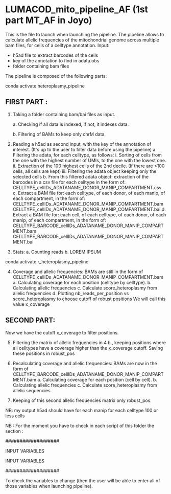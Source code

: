 # LUMACOD_mito_pipeline_AF (1st part MT_AF in Joyo)

This is the file to launch when launching the pipeline.
The pipeline allows to calculate allelic frequencies of the mitochondrial genome
across multiple bam files, for cells of a celltype annotation.
Input: 
  - h5ad file to extract barcodes of the cells
  - key of the annotation to find in adata.obs
  - folder containing bam files

The pipeline is composed of the following parts:

conda activate heteroplasmy_pipeline
## FIRST PART : 

1. Taking a folder containing bam/bai files as input.
   
   a. Checking if all data is indexed, if not, it indexes data.
   
   b. Filtering of BAMs to keep only chrM data.

3. Reading a h5ad as second input, with the key of the annotation of interest. 
   (It's up to the user to filter data before using the pipeline)
   a. Filtering the adata, for each celltype, as follows:
      i. Sorting of cells from the one with the highest number of UMIs, to the one with the lowest one.
      ii. Extraction of the 100 highest cells of the 2nd decile.
          (If there are <100 cells, all cells are kept)
      iii. Filtering the adata object keeping only the selected cells
   b. From this filtered adata object: extraction of the barcodes in a csv file for each celltype in the form of: 
      CELLTYPE_cellIDs_ADATANAME_DONOR_MANIP_COMPARTMENT.csv
   c. Extract a BAM file for: 
      each celltype, of each donor, of each manip, of each compartment, in the form of:
      CELLTYPE_cellIDs_ADATANAME_DONOR_MANIP_COMPARTMENT.bam
      CELLTYPE_cellIDs_ADATANAME_DONOR_MANIP_COMPARTMENT.bai
   d. Extract a BAM file for:
      each cell, of each celltype, of each donor, of each manip, of each compartment, in the form of:
      CELLTYPE_BARCODE_cellIDs_ADATANAME_DONOR_MANIP_COMPARTMENT.bam
      CELLTYPE_BARCODE_cellIDs_ADATANAME_DONOR_MANIP_COMPARTMENT.bai
   
4. Stats:
   a. Counting reads
   b. LOREM IPSUM

conda activate r_heteroplasmy_pipeline

4. Coverage and allelic frequencies:
   BAMs are still in the form of CELLTYPE_cellIDs_ADATANAME_DONOR_MANIP_COMPARTMENT.bam
   a. Calculating coverage for each position (celltype by celltype).
   b. Calculating allelic frequencies
   c. Calculate score_heteroplasmy from allelic frequencies
   d. Plotting nb_reads_per_position vs score_heteroplasmy to choose cutoff of robust positions
      We will call this value x_coverage

## SECOND PART:
Now we have the cutoff x_coverage to filter positions.

5. Filtering the matrix of allelic frequencies in 4.b., keeping positions where all celltypes
   have a coverage higher than the x_coverage cutoff. Saving these positions in robust_pos
   
6. Recalculating coverage and allelic frequencies:
   BAMs are now in the form of CELLTYPE_BARCODE_cellIDs_ADATANAME_DONOR_MANIP_COMPARTMENT.bam
   a. Calculating coverage for each position (cell by cell).
   b. Calculating allelic frequencies
   c. Calculate score_heteroplasmy from allelic sequencies
   
7. Keeping of this second allelic frequencies matrix only robust_pos.

NB: my output h5ad should have for each manip for each celltype 100 or less cells

NB :
For the moment you have to check in each script of this folder the section :

###################

INPUT VARIABLES 

INPUT VARIABLES

###################

To check the variables to change (then the user will be able to enter all of
those variables when launching pipeline).



